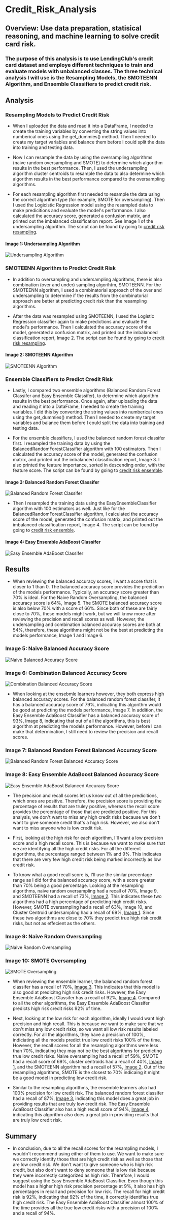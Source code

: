 # Credit_Risk_Analysis
## Overview: Use data preparation, statisical reasoning, and machine learning to solve credit card risk. 

### The purpose of this analysis is to use LendingClub's credit card dataset and employe different techniques to train and evaluate models with unbalanced classes. The three technical analysis I will use is the Resampling Models, the SMOTEENN Algorithm, and Ensemble Classifiers to predict credit risk. 

## Analysis
### Resampling Models to Predict Credit Risk
- When I uploaded the data and read it into a DataFrame, I needed to create the training variables by converting the string values into numberical ones using the get_dummies() method. Then I needed to create my target variables and balance them before I could split the data into training and testing data. 

- Now I can resample the data by using the oversampling algorithms (naive random oversampling and SMOTE) to determine which algorithm results in the best performance. Then, I used the undersampling algorithm cluster centroids to resample the data to also determine which algorithm results in the best performance compared to the oversampling algorithms. 

- For each resampling algorithm first needed to resample the data using the correct algorithm type (for example, SMOTE for oversampling). Then I used the Logicistic Regression model using the resampled data to make predicitions and evaluate the model's performance. I also calculated the accuracy score, generated a confusion matrix, and printed out the imbalanced classification report. See Image 1 of the undersampling algorithm. The script can be found by going to [credit risk resampling](https://github.com/mrma2318/Credit_Risk_Analysis/blob/0ec98ebfd633c7a89b07de90b9255b451f8a2f98/Starter_Code/credit_risk_resampling.ipynb).

#### Image 1: Undersampling Algorithm
![Undersampling Algorithm](https://github.com/mrma2318/Credit_Risk_Analysis/blob/4c91ebadcdafa788a68adfc572d3abaa9d50da06/images/undersampling.png)

### SMOTEENN Algorithm to Predict Credit Risk
- In addition to oversampling and undersampling algorithms, there is also combination (over and under) sampling algorihtm, SMOTEENN. For the SMOTEENN algorithm, I used a combinatorial approach of the over and undersampling to determine if the results from the combinatorial approach are better at predicting credit risk than the resampling algorithms. 

- After the data was resampled using SMOTEENN, I used the Logistic Regression classifier again to make predictions and evaluate the model's performance. Then I calculated the accuracy score of the model, generated a confusion matrix, and printed out the imbalanced classification report, Image 2. The script can be found by going to [credit risk resampling](https://github.com/mrma2318/Credit_Risk_Analysis/blob/0ec98ebfd633c7a89b07de90b9255b451f8a2f98/Starter_Code/credit_risk_resampling.ipynb).

#### Image 2: SMOTEENN Algorithm
![SMOTEENN Algorithm](https://github.com/mrma2318/Credit_Risk_Analysis/blob/4c91ebadcdafa788a68adfc572d3abaa9d50da06/images/SMOTEENN.png)

### Ensemble Classifiers to Predict Credit Risk
- Lastly, I compared two ensemble algorithms (Balanced Random Forest Classifer and Easy Ensemble Classifer), to determine which algorithm results in the best performance. Once again, after uploading the data and reading it into a DataFrame, I needed to create the training variables. I did this by converting the string values into numberical ones using the get_dummies() method. Then I needed to create my target variables and balance them before I could split the data into training and testing data. 

- For the ensemble classifiers, I used the balanced random forest classifer first. I resampled the training data by using the BalancedRandomForestClassifier algorithm with 100 estimators. Then I calculated the accuracy score of the model, generated the confusion matrix, and printed out the imbalanced classification report, Image 3. I also printed the feature importance, sorted in descending order, with the feature score. The script can be found by going to [credit risk ensemble](https://github.com/mrma2318/Credit_Risk_Analysis/blob/0ec98ebfd633c7a89b07de90b9255b451f8a2f98/Starter_Code/credit_risk_ensemble.ipynb).

#### Image 3: Balanced Random Forest Classifer
![Balanced Random Forest Classifer](https://github.com/mrma2318/Credit_Risk_Analysis/blob/4c91ebadcdafa788a68adfc572d3abaa9d50da06/images/balanced_classifier.png)

- Then I resampled the training data using the EasyEnsembleClassifier algorithm with 100 estimators as well. Just like for the BalancedRandomForestClassifier algorithm, I calculated the accuracy score of the model, generated the confusion matrix, and printed out the imbalanced classification report, Image 4. The script can be found by going to [credit risk ensemble](https://github.com/mrma2318/Credit_Risk_Analysis/blob/0ec98ebfd633c7a89b07de90b9255b451f8a2f98/Starter_Code/credit_risk_ensemble.ipynb).

#### Image 4: Easy Ensemble AdaBoost Classifer
![Easy Ensemble AdaBoost Classifer](https://github.com/mrma2318/Credit_Risk_Analysis/blob/4c91ebadcdafa788a68adfc572d3abaa9d50da06/images/adaboost_classifier.png)

## Results
- When reviewing the balanced accuracy scores, I want a score that is closer to 1 than 0. The balanced accuracy score provides the predicition of the models performance. Typically, an accuracy score greater than 70% is ideal. For the Naive Random Oversampling, the balanced accuracy score is 64%, Image 5. The SMOTE balanced accuracy score is also below 70% with a score of 66%. Since both of these are fairly close to 70%, these models  might work, but we will know more after reviewing the precision and recall scores as well. However, the undersampling and combination balanced accuracy scores are both at 54%, therefore, these algorithms might not be the best at predicting the models performance, Image 1 and Image 6. 

### Image 5: Naive Balanced Accuracy Score
![Naive Balanced Accuracy Score](https://github.com/mrma2318/Credit_Risk_Analysis/blob/4c91ebadcdafa788a68adfc572d3abaa9d50da06/images/naive_balanced_score.png)

### Image 6: Combination Balanced Accuracy Score
![Combination Balanced Accuracy Score](https://github.com/mrma2318/Credit_Risk_Analysis/blob/4c91ebadcdafa788a68adfc572d3abaa9d50da06/images/comb_balanced_score.png)

- When looking at the ensebmle learners however, they both express high balanced accuracy scores. For the balanced random forest classifer, it has a balanced accuracy score of 79%, indicating this algorithm would be good at predicting the models performance, Image 7. In addition, the Easy Ensemble AdaBoost Classifier has a balanced accuracy score of 93%, Image 8, indicating that out of all the algorithms, this is best algorithm at predicting the models performance. However, before I can make that determination, I still need to review the precision and recall scores. 

### Image 7: Balanced Random Forest Balanced Accuracy Score
![Balanced Random Forest Balanced Accuracy Score](https://github.com/mrma2318/Credit_Risk_Analysis/blob/4c91ebadcdafa788a68adfc572d3abaa9d50da06/images/forest_balanced_score.png)

### Image 8: Easy Ensemble AdaBoost Balanced Accuracy Score
![Easy Ensemble AdaBoost Balanced Accuracy Score](https://github.com/mrma2318/Credit_Risk_Analysis/blob/4c91ebadcdafa788a68adfc572d3abaa9d50da06/images/adaboost_balanced_score.png)

- The precision and recall scores let us know out of all the predicitions, which ones are positive. Therefore, the precision score is providing the percentage of results that are truley positive, whereas the recall score provides the percentage of those that are predicted positive. For this analysis, we don't want to miss any high credit risks because we don't want to give someone credit that's a high risk. However, we also don't want to miss anyone who is low credit risk. 

- First, looking at the high risk for each algorithm, I'll want a low precision score and a high recall score. This is because we want to make sure that we are identifying all the high credit risks. For all the different algorithms, the percentage ranged between 1% and 9%. This indicates that there are very few high credit risk being marked incorrectly as low credit risk. 

- To know what a good recall score is, I'll use the similar precentage range as I did for the balanced accuracy score, with a score greater than 70% being a good percentage. Looking at the resampling algorithms, naive random oversampling had a recall of 70%, Image 9, and SMOTEENN had a recall of 73%, [Image 2](https://github.com/mrma2318/Credit_Risk_Analysis/blob/4c91ebadcdafa788a68adfc572d3abaa9d50da06/images/SMOTEENN.png). This indicates these two algorithms had a high percentage of predicting high credit risks. However, SMOTE oversampling had a recall of 63%, Image 10, and Cluster Centroid undersampling had a recall of 69%, [Image 1](https://github.com/mrma2318/Credit_Risk_Analysis/blob/4c91ebadcdafa788a68adfc572d3abaa9d50da06/images/undersampling.png). Since these two algorithms are close to 70% they predict true high risk credit risks, but not as effecient as the others. 

### Image 9: Naive Random Oversampling
![Naive Random Oversampling](https://github.com/mrma2318/Credit_Risk_Analysis/blob/6cbcfee24426a1a3af9a25813d80c79f3d7b29ff/images/naive.png)

### Image 10: SMOTE Oversampling
![SMOTE Oversampling](https://github.com/mrma2318/Credit_Risk_Analysis/blob/6cbcfee24426a1a3af9a25813d80c79f3d7b29ff/images/smote.png)

- When reviewing the ensemble learner, the balanced random forest classifer has a recall of 70%, [Image 3](https://github.com/mrma2318/Credit_Risk_Analysis/blob/4c91ebadcdafa788a68adfc572d3abaa9d50da06/images/balanced_classifier.png). This indicates that this model is also good at predicitng high risk credit risks. However, the Easy Ensemble AdaBoost Classifer has a recall of 92%, [Image 4](https://github.com/mrma2318/Credit_Risk_Analysis/blob/4c91ebadcdafa788a68adfc572d3abaa9d50da06/images/adaboost_classifier.png). Compared to all the other algorithms, the Easy Ensemble AdaBoost Classifer predicts high risk credit risks 92% of time.

- Next, looking at the low risk for each algorithm, ideally I would want high precision and high recall. This is because we want to make sure that we don't miss any low credit risks, so we want all low risk results labeled correctly. For all the algorithms, they have a precision of 100%, indiciating all the models predict true low credit risks 100% of the time. However, the recall scores for all the resampling algorithms were less than 70%, indicating they may not be the best algorithms for predicting true low credit risks. Naive oversampling had a recall of 59%, SMOTE had a recall score of 69%, cluster centroids had a recall of 40%, [Image 1](https://github.com/mrma2318/Credit_Risk_Analysis/blob/4c91ebadcdafa788a68adfc572d3abaa9d50da06/images/undersampling.png), and the SMOTEENN algorithm had a recall of 57%, [Image 2](https://github.com/mrma2318/Credit_Risk_Analysis/blob/4c91ebadcdafa788a68adfc572d3abaa9d50da06/images/SMOTEENN.png). Out of the resampling algorithms, SMOTE is the closest to 70% indicaing it might be a good model in predicting low credit risk.

- Similar to the resampling algorithms, the ensemble learners also had 100% precision for low credit risk. The balanced random forest classifer had a recall of 87%, [Image 3](https://github.com/mrma2318/Credit_Risk_Analysis/blob/4c91ebadcdafa788a68adfc572d3abaa9d50da06/images/balanced_classifier.png), indicating this model does a great job in providing results that are truly low credit risk. The Easy Ensemble AdaBoost Classifier also has a high recall score of 94%, [Image 4](https://github.com/mrma2318/Credit_Risk_Analysis/blob/4c91ebadcdafa788a68adfc572d3abaa9d50da06/images/adaboost_classifier.png), indicating this algorithm also does a great job in providing results that are truly low credit risk. 

## Summary
- In conclusion, due to all the recall scores for the resampling models, I wouldn't recommend using either of them to use. We want to make sure we correctly identify those that are high credit risk as well as those that are low credit risk. We don't want to give someone who is high risk credit, but also don't want to deny someone that is low risk because they were incorrectly categorized as high risk. Therefore, I would suggest using the Easy Ensemble AdaBoost Classifier. Even though this model has a higher high risk precision percentage at 9%, it also has high percentages in recall and precision for low risk. The recall for high credit risk is 92%, indicating that 92% of the time, it correctly identifies true high credit risk. The Easy Ensemble AdaBoost Classifier almost 100% of the time provides all the true low credit risks with a precision of 100% and a recall of 94%. 